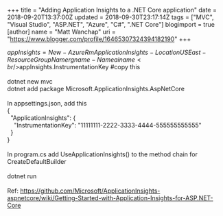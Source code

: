 +++
title = "Adding Application Insights to a .NET Core application"
date = 2018-09-20T13:37:00Z
updated = 2018-09-30T23:17:14Z
tags = ["MVC", "Visual Studio", "ASP.NET", "Azure", "C#", ".NET Core"]
blogimport = true 
[author]
	name = "Matt Wanchap"
	uri = "https://www.blogger.com/profile/16465307324394182190"
+++

$appInsights = New-AzureRmApplicationInsights -Location USEast -ResourceGroupName rgname -Name ainame<br />$appInsights.InstrumentationKey #copy this<br /><br />dotnet new mvc<br />dotnet add package Microsoft.ApplicationInsights.AspNetCore<br /><br />In appsettings.json, add this<br />{<br />&nbsp; "ApplicationInsights": {<br />&nbsp; &nbsp; "InstrumentationKey": "11111111-2222-3333-4444-555555555555"<br />&nbsp; }<br />}<br /><br />In program.cs add UseApplicationInsights() to the method chain for CreateDefaultBuilder<br /><br />dotnet run<br /><br />Ref:&nbsp;https://github.com/Microsoft/ApplicationInsights-aspnetcore/wiki/Getting-Started-with-Application-Insights-for-ASP.NET-Core<br /><br />
